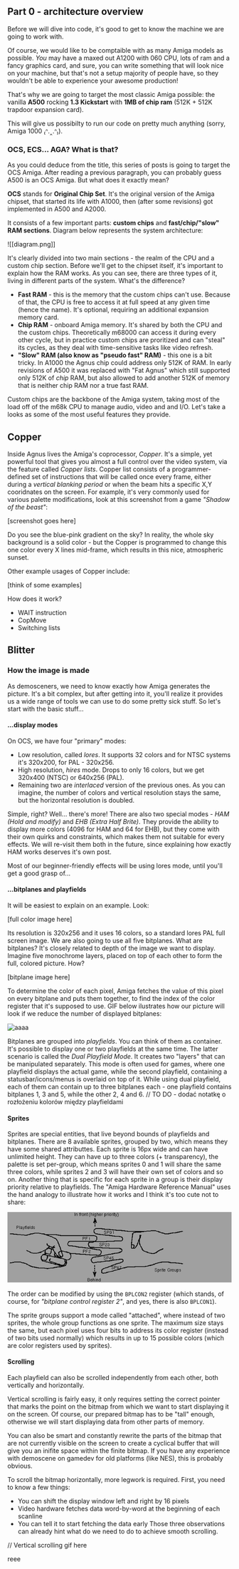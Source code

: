 
## Part 0 - architecture overview

Before we will dive into code, it's good to get to know the machine we are going to work with.

Of course, we would like to be comptaible with as many Amiga models as possible. *You* may have a maxed out A1200 with 060 CPU, lots of ram and a fancy graphics card, and sure, you can write something that will look nice on your machine, but that's not a setup majority of people have, so they wouldn't be able to experience your awesome production!

That's why we are going to target the most classic Amiga possible: the vanilla **A500** rocking **1.3 Kickstart** with **1MB of chip ram** (512K + 512K trapdoor expansion card).

This will give us possibilty to run our code on pretty much anything 
(sorry, Amiga 1000 ₍ᐢ.‸.ᐢ₎).

### OCS, ECS... AGA? What is that?
As you could deduce from the title, this series of posts is going to target the OCS Amiga. After reading a previous paragraph, you can probably
guess A500 is an OCS Amiga. But what does it exactly mean?

**OCS** stands for **Original Chip Set**. It's the original version of the Amiga chipset, that started its life with A1000, then (after some revisions) got implemented in A500 and A2000. 

It consists of a few important parts: **custom chips** and **fast/chip/"slow" RAM sections**. Diagram below represents the system architecture:


![[diagram.png]]


It's clearly divided into two main sections - the realm of the CPU and a custom chip section. Before we'll get to the chipset itself, it's important to explain how the RAM works. As you can see, there are three types of it, living in different parts of the system. What's the difference?
- **Fast RAM** - this is the memory that the custom chips can't use. Because of that, the CPU is free to access it at full speed at any given time (hence the name). It's optional, requiring an additional expansion memory card.
- **Chip RAM** - onboard Amiga memory. It's shared by both the CPU and the custom chips. Theoretically m68000 can access it during every other cycle, but in practice custom chips are proritized and can "steal" its cycles, as they deal with time-sensitive tasks like video refresh.
- **"Slow" RAM (also know as "pseudo fast" RAM)** - this one is a bit tricky. In A1000 the Agnus chip could address only 512K of RAM. In early revisions of A500 it was replaced with "Fat Agnus" which still supported only 512K of *chip* RAM, but also allowed to add another 512K of memory that is neither chip RAM nor a true fast RAM.  

Custom chips are the backbone of the Amiga system, taking most of the load off of the m68k CPU to manage audio, video and and I/O. 
Let's take a looks as some of the most useful features they provide.

## Copper

Inside Agnus lives the Amiga's coprocessor, *Copper*.  It's a simple, yet powerful tool that gives you almost a full control over the video system, via the feature called *Copper lists*. 
Copper list consists of a programmer-defined set of instructions that will be called once every frame, either during a *vertical blanking period* or when the beam hits a specific X,Y cooridnates on the screen. 
For example, it's very commonly used for various palette modifications, look at this screenshot from a game *"Shadow of the beast"*:

[screenshot goes here]

Do you see the blue-pink gradient on the sky? In reality, the whole sky background is a solid color - but the Copper is programmed to change this one color every X lines mid-frame, which results in this nice, atmospheric sunset. 

Other example usages of Copper include:

[think of some examples]

How does it work?
- WAIT instruction
- CopMove
- Switching lists 

## Blitter




### How the image is made
As demosceners, we need to know exactly how Amiga generates the picture. It's a bit complex, but after getting into it, you'll realize it 
provides us a wide range of tools we can use to do some pretty sick stuff. So let's start with the basic stuff...

#### ...display modes 
On OCS, we have four "primary" modes:

- Low resolution, called *lores*. It supports 32 colors and for NTSC systems it's 320x200, for PAL - 320x256.
- High resolution, *hires* mode. Drops to only 16 colors, but we get 320x400 (NTSC) or 640x256 (PAL).
- Remaining two are *interlaced* version of the previous ones. As you can imagine, the number of colors and vertical resolution stays the same, but the horizontal resolution is doubled.

Simple, right? Well... there's more! There are also two special modes - *HAM (Hold and modify)* and *EHB (Extra Half Brite)*. They provide the ability to display more colors (4096 for HAM and 64 for EHB), but they come with their own quirks and constraints, which makes them not suitable
for every effects. We will re-visit them both in the future, since explaining how exactly HAM works deserves it's own post.

Most of our beginner-friendly effects will be using lores mode, until you'll get a good grasp of...

#### ...bitplanes and playfields
It will be easiest to explain on an example. Look:

[full color image here]

Its resolution is 320x256 and it uses 16 colors, so a standard lores PAL full screen image. We are also going to use all five bitplanes. What are bitplanes? It's closely related to depth of the image we want to display. Imagine five monochrome layers, placed on top of each other to form the full, colored picture. How?

[bitplane image here]

To determine the color of each pixel, Amiga fetches the value of this pixel on every bitplane and puts them together, to find the index of the color register that it's supposed to use. GIF below ilustrates how our picture will look if we reduce the number of displayed bitplanes:

![aaaa](bitplanes.gif)

Bitplanes are grouped into *playfields*. You can think of them as container. It's possible to display one or two playfields at the same time. The latter scenario is called the *Dual Playfield Mode*.
It creates two "layers" that can be manipulated separately. This mode is often used for games, where one playfield displays the actual game, while the second playfield, containing a statusbar/icons/menus is overlaid on top of it.
While using dual playfield, each of them can contain up to three bitplanes each - one playfield contains bitplanes 1, 3 and 5, while the other 2, 4 and 6. 
// TO DO - dodać notatkę o rozłożeniu kolorów między playfieldami

#### Sprites
Sprites are special entities, that live beyond bounds of playfields and bitplanes. There are 8 available sprites, grouped by two, which means they have some shared attributtes. 
Each sprite is 16px wide and can have unlimited height. They can have up to three colors (+ transparency), the palette is set per-group, which means sprites 0 and 1 will share the same three colors,
while sprites 2 and 3 will have their own set of colors and so on. 
Another thing that is specific for each sprite in a group is their display priority relative to playfields. The "Amiga Hardware Reference Manual" uses the hand analogy to illustrate how it works and I think
it's too cute not to share:

![sprite priority hand image here](./assets/video_priority.gif)

The order can be modified by using the <code>BPLCON2</code> register (which stands, of course, for _"bitplane control register 2"_, and yes, there is also <code>BPLCON1</code>).

The sprite groups support a mode called "attached", where instead of two sprites, the whole group functions as one sprite. The maximum size stays the same, but each pixel uses four bits to address its color register 
(instead of two bits used normally) which results in up to 15 possible colors (which are color registers used by sprites).


#### Scrolling
Each playfield can also be scrolled independently from each other, both vertically and horizontally. 

Vertical scrolling is fairly easy, it only requires setting the correct pointer that marks the point on the bitmap from which we want to start displaying it on the screen. Of course, our prepared bitmap
has to be "tall" enough, otherwise we will start displaying data from other parts of memory. 

You can also be smart and constantly rewrite the parts of the bitmap that are not currently visible on the screen to create a cyclical buffer that will give you an inifite space within the finite bitmap. If you have
any experience with demoscene on gamedev for old platforms (like NES), this is probably obvious.

To scroll the bitmap horizontally, more legwork is required. First, you need to know a few things:
- You can shift the display window left and right by 16 pixels
- Video hardware fetches data word-by-word at the beginning of each scanline
- You can tell it to start fetching the data early
Those three observations can already hint what do we need to do to achieve smooth scrolling.

// Vertical scrolling gif here


<div>
reee
</div>



